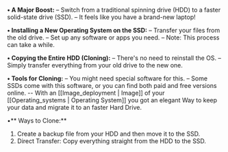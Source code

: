 **• A Major Boost:**
  – Switch from a traditional spinning drive (HDD) to a faster solid-state drive (SSD).
  – It feels like you have a brand-new laptop!

**• Installing a New Operating System on the SSD:**
  – Transfer your files from the old drive.
  – Set up any software or apps you need.
  – Note: This process can take a while.

**• Copying the Entire HDD (Cloning):**
  – There's no need to reinstall the OS.
  – Simply transfer everything from your old drive to the new one.

**• Tools for Cloning:**
  – You might need special software for this.
  – Some SSDs come with this software, or you can find both paid and free versions online.
  -- With an [[Image_deployment | Image]]  of your [[Operating_systems | Operating System]] you got an elegant Way to keep your data and migrate it to an faster Hard Drive. 
  

•** Ways to Clone:**
  1. Create a backup file from your HDD and then move it to the SSD.
  2. Direct Transfer: Copy everything straight from the HDD to the SSD.